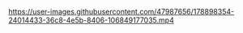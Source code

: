 
https://user-images.githubusercontent.com/47987656/178898354-24014433-36c8-4e5b-8406-106849177035.mp4




